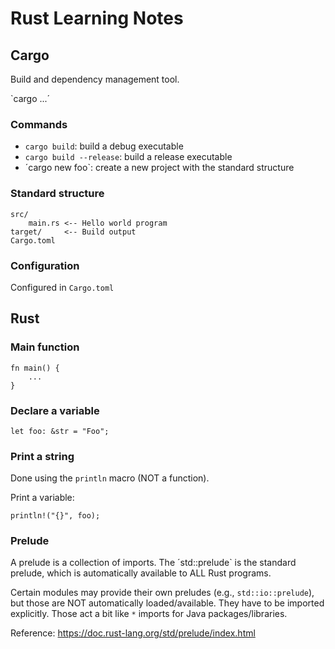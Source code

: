 # Rust Learning Notes

## Cargo
Build and dependency management tool.

`cargo ...´

### Commands
- `cargo build`: build a debug executable
- `cargo build --release`: build a release executable
- ´cargo new foo`: create a new project with the standard structure

### Standard structure

```
src/
    main.rs <-- Hello world program
target/     <-- Build output
Cargo.toml
```

### Configuration
Configured in `Cargo.toml`

## Rust

### Main function
```
fn main() {
    ...
}
```

### Declare a variable
```
let foo: &str = "Foo";
```

### Print a string
Done using the `println` macro (NOT a function).

Print a variable:

```
println!("{}", foo);
```

### Prelude
A prelude is a collection of imports.
The ´std::prelude` is the standard prelude, which is automatically available to ALL Rust programs.

Certain modules may provide their own preludes (e.g., `std::io::prelude`), but those are NOT automatically loaded/available. They have to be imported explicitly. Those act a bit like `*` imports for Java packages/libraries.

Reference: https://doc.rust-lang.org/std/prelude/index.html

